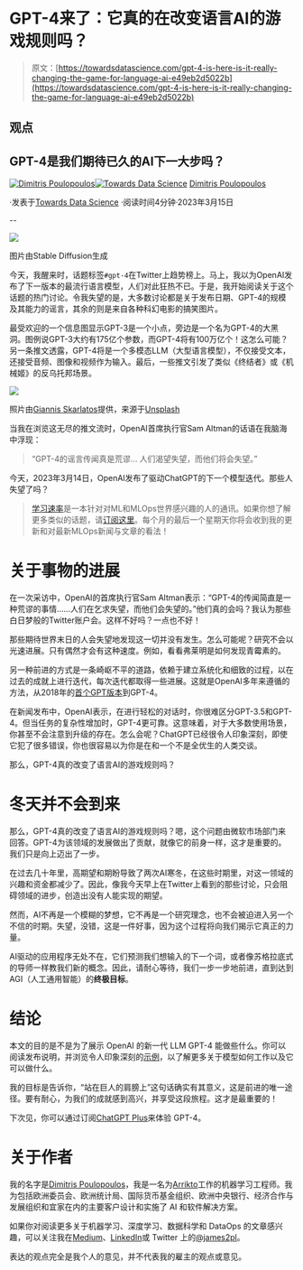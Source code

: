 # GPT-4来了：它真的在改变语言AI的游戏规则吗？

> 原文：[https://towardsdatascience.com/gpt-4-is-here-is-it-really-changing-the-game-for-language-ai-e49eb2d5022b](https://towardsdatascience.com/gpt-4-is-here-is-it-really-changing-the-game-for-language-ai-e49eb2d5022b)

## 观点

## GPT-4是我们期待已久的AI下一大步吗？

[](https://dpoulopoulos.medium.com/?source=post_page-----e49eb2d5022b--------------------------------)[![Dimitris Poulopoulos](../Images/ce535a1679779f5a2ec8b024e6691e50.png)](https://dpoulopoulos.medium.com/?source=post_page-----e49eb2d5022b--------------------------------)[](https://towardsdatascience.com/?source=post_page-----e49eb2d5022b--------------------------------)[![Towards Data Science](../Images/a6ff2676ffcc0c7aad8aaf1d79379785.png)](https://towardsdatascience.com/?source=post_page-----e49eb2d5022b--------------------------------) [Dimitris Poulopoulos](https://dpoulopoulos.medium.com/?source=post_page-----e49eb2d5022b--------------------------------)

·发表于[Towards Data Science](https://towardsdatascience.com/?source=post_page-----e49eb2d5022b--------------------------------) ·阅读时间4分钟·2023年3月15日

--

![](../Images/df05f1ec8bfe6426c5aabc092c984917.png)

图片由Stable Diffusion生成

今天，我醒来时，话题标签`#gpt-4`在Twitter上趋势榜上。马上，我以为OpenAI发布了下一版本的最流行语言模型，人们对此狂热不已。于是，我开始阅读关于这个话题的热门讨论。令我失望的是，大多数讨论都是关于发布日期、GPT-4的规模及其能力的谣言，其余的则是来自各种科幻电影的搞笑图片。

最受欢迎的一个信息图显示GPT-3是一个小点，旁边是一个名为GPT-4的大黑洞。图例说GPT-3大约有175亿个参数，而GPT-4将有100万亿个！这怎么可能？另一条推文透露，GPT-4将是一个多模态LLM（大型语言模型），不仅接受文本，还接受音频、图像和视频作为输入。最后，一些推文引发了类似《终结者》或《机械姬》的反乌托邦场景。

![](../Images/f24c3084aeb371f818edb27603e7c2ee.png)

照片由[Giannis Skarlatos](https://unsplash.com/@eikosipente?utm_source=medium&utm_medium=referral)提供，来源于[Unsplash](https://unsplash.com/?utm_source=medium&utm_medium=referral)

当我在浏览这无尽的推文流时，OpenAI首席执行官Sam Altman的话语在我脑海中浮现：

> “GPT-4的谣言传闻真是荒谬... 人们渴望失望，而他们将会失望。”

今天，2023年3月14日，OpenAI发布了驱动ChatGPT的下一个模型迭代。那些人失望了吗？

> [学习速率](https://www.dimpo.me/newsletter?utm_source=medium&utm_medium=article&utm_campaign=gpt-4)是一本针对对ML和MLOps世界感兴趣的人的通讯。如果你想了解更多类似的话题，请[订阅这里](https://www.dimpo.me/newsletter?utm_source=medium&utm_medium=article&utm_campaign=gpt-4)。每个月的最后一个星期天你将会收到我的更新和对最新MLOps新闻与文章的看法！

# 关于事物的进展

在一次采访中，OpenAI的首席执行官Sam Altman表示：“GPT-4的传闻简直是一种荒谬的事情……人们在乞求失望，而他们会失望的。”他们真的会吗？我认为那些白日梦般的Twitter账户会。这样不好吗？一点也不好！

那些期待世界末日的人会失望地发现这一切并没有发生。怎么可能呢？研究不会以光速进展。只有偶然才会有这种速度。例如，看看弗莱明是如何发现青霉素的。

另一种前进的方式是一条崎岖不平的道路，依赖于建立系统化和细致的过程，以在过去的成就上进行迭代，每次迭代都取得一些进展。这就是OpenAI多年来遵循的方法，从2018年的[首个GPT版本](https://openai.com/research/language-unsupervised)到GPT-4。

在新闻发布中，OpenAI表示，在进行轻松的对话时，你很难区分GPT-3.5和GPT-4。但当任务的复杂性增加时，GPT-4更可靠。这意味着，对于大多数使用场景，你甚至不会注意到升级的存在。怎么会呢？ChatGPT已经很令人印象深刻，即使它犯了很多错误，你也很容易以为你是在和一个不是全优生的人类交谈。

那么，GPT-4真的改变了语言AI的游戏规则吗？

# 冬天并不会到来

那么，GPT-4真的改变了语言AI的游戏规则吗？嗯，这个问题由微软市场部门来回答。GPT-4为该领域的发展做出了贡献，就像它的前身一样，这才是重要的。我们只是向上迈出了一步。

在过去几十年里，高期望和期盼导致了两次AI寒冬，在这些时期里，对这一领域的兴趣和资金都减少了。因此，像我今天早上在Twitter上看到的那些讨论，只会阻碍领域的进步，创造出没有人能实现的期望。

然而，AI不再是一个模糊的梦想，它不再是一个研究理念，也不会被迫进入另一个不信的时期。失望，没错，这是一件好事，因为这个过程将向我们揭示它真正的力量。

AI驱动的应用程序无处不在，它们预测我们想输入的下一个词，或者像苏格拉底式的导师一样教我们新的概念。因此，请耐心等待，我们一步一步地前进，直到达到AGI（人工通用智能）的**终极目标**。

# 结论

本文的目的是不是为了展示 OpenAI 的新一代 LLM GPT-4 能做些什么。你可以阅读发布说明，并浏览令人印象深刻的[示例](https://openai.com/research/gpt-4)，以了解更多关于模型如何工作以及它可以做什么。

我的目标是告诉你，“站在巨人的肩膀上”这句话确实有其意义，这是前进的唯一途径。要有耐心，为我们的成就感到高兴，并享受这段旅程。这才是最重要的！

下次见，你可以通过订阅[ChatGPT Plus](https://openai.com/blog/chatgpt-plus)来体验 GPT-4。

# 关于作者

我的名字是[Dimitris Poulopoulos](https://www.dimpo.me/?utm_source=medium&utm_medium=article&utm_campaign=gpt-4)，我是一名为[Arrikto](https://www.arrikto.com/)工作的机器学习工程师。我为包括欧洲委员会、欧洲统计局、国际货币基金组织、欧洲中央银行、经济合作与发展组织和宜家在内的主要客户设计和实施了 AI 和软件解决方案。

如果你对阅读更多关于机器学习、深度学习、数据科学和 DataOps 的文章感兴趣，可以关注我在[Medium](https://towardsdatascience.com/medium.com/@dpoulopoulos/follow)、[LinkedIn](https://www.linkedin.com/in/dpoulopoulos/)或 Twitter 上的[@james2pl](https://twitter.com/james2pl)。

表达的观点完全是我个人的意见，并不代表我的雇主的观点或意见。
